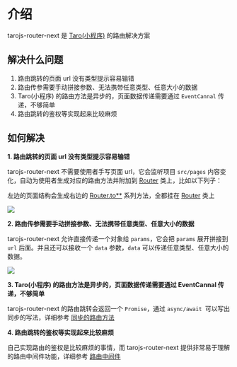 # 介绍

tarojs-router-next 是 [Taro(小程序)](https://taro-docs.jd.com/taro/docs/README/index.html) 的路由解决方案

## 解决什么问题

1. 路由跳转的页面 url 没有类型提示容易输错
2. 路由传参需要手动拼接参数、无法携带任意类型、任意大小的数据
3. Taro(小程序) 的路由方法是异步的，页面数据传递需要通过 `EventCannal` 传递，不够简单
4. 路由跳转的鉴权等实现起来比较麻烦

## 如何解决

**1. 路由跳转的页面 url 没有类型提示容易输错**

tarojs-router-next 不需要使用者手写页面 url，它会监听项目 `src/pages` 内容变化，自动为使用者生成对应的路由方法并附加到 [Router](/api/class/router) 类上，比如以下列子：

左边的页面结构会生成右边的 [Router.to**](/api/class/router#to-options-) 系列方法，全都挂在 [Router](/api/class/router) 类上

![](/images/code1.png)

**2. 路由传参需要手动拼接参数、无法携带任意类型、任意大小的数据**

tarojs-router-next 允许直接传递一个对象给 `params`，它会把 `params` 展开拼接到 `url` 后面。并且还可以接收一个 `data` 参数，`data` 可以传递任意类型、任意大小的数据。

![](/images/code2.gif)

**3. Taro(小程序) 的路由方法是异步的，页面数据传递需要通过 EventCannal 传递，不够简单**

tarojs-router-next 的路由跳转会返回一个 `Promise`，通过 `async/await `可以写出同步的写法，详细参考 [同步的路由方法](/guide/quike/sync-router)

**4. 路由跳转的鉴权等实现起来比较麻烦**

自己实现路由的鉴权是比较麻烦的事情，而 tarojs-router-next 提供非常易于理解的路由中间件功能，详细参考 [路由中间件](/guide/quike/middleware)
